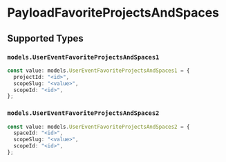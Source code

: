 # PayloadFavoriteProjectsAndSpaces


## Supported Types

### `models.UserEventFavoriteProjectsAndSpaces1`

```typescript
const value: models.UserEventFavoriteProjectsAndSpaces1 = {
  projectId: "<id>",
  scopeSlug: "<value>",
  scopeId: "<id>",
};
```

### `models.UserEventFavoriteProjectsAndSpaces2`

```typescript
const value: models.UserEventFavoriteProjectsAndSpaces2 = {
  spaceId: "<id>",
  scopeSlug: "<value>",
  scopeId: "<id>",
};
```

